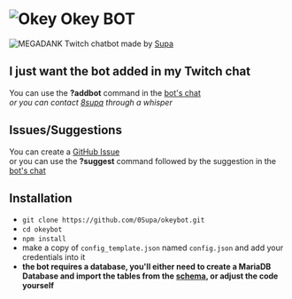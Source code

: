# ![Okey](https://cdn.frankerfacez.com/emoticon/275054/1) Okey BOT

![MEGADANK](https://cdn.frankerfacez.com/emoticon/239630/1) Twitch chatbot made by [Supa](https://www.twitch.tv/8supa)

## I just want the bot added in my Twitch chat

You can use the **?addbot** command in the [bot's chat](https://www.twitch.tv/popout/okey_bot/chat)  
_or you can contact [8supa](https://www.twitch.tv/8supa) through a whisper_

## Issues/Suggestions

You can create a [GitHub Issue](https://github.com/0Supa/okeybot/issues)  
or you can use the **?suggest** command followed by the suggestion in the [bot's chat](https://www.twitch.tv/popout/okey_bot/chat)

## Installation

- `git clone https://github.com/0Supa/okeybot.git`
- `cd okeybot`
- `npm install`
- make a copy of `config_template.json` named `config.json` and add your credentials into it
- **the bot requires a database, you'll either need to create a MariaDB Database and import the tables from the [schema](schema.sql), or adjust the code yourself**
